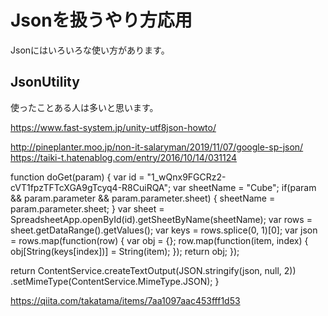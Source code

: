 # Jsonを扱うやり方応用

Jsonにはいろいろな使い方があります。


## JsonUtility

使ったことある人は多いと思います。

https://www.fast-system.jp/unity-utf8json-howto/

http://pineplanter.moo.jp/non-it-salaryman/2019/11/07/google-sp-json/
https://taiki-t.hatenablog.com/entry/2016/10/14/031124



function doGet(param) {
  var id = "1_wQnx9FGCRz2-cVT1fpzTFTcXGA9gTcyq4-R8CuiRQA";
  var sheetName = "Cube";
  if(param && param.parameter && param.parameter.sheet)
  {
    sheetName = param.parameter.sheet;
  }
  var sheet = SpreadsheetApp.openById(id).getSheetByName(sheetName);
  var rows = sheet.getDataRange().getValues();
  var keys = rows.splice(0, 1)[0];
  var json = rows.map(function(row) {
    var obj = {};
    row.map(function(item, index) {
      obj[String(keys[index])] = String(item);
    });
    return obj;
  });
  
  return ContentService.createTextOutput(JSON.stringify(json, null, 2))
  .setMimeType(ContentService.MimeType.JSON);
}

https://qiita.com/takatama/items/7aa1097aac453fff1d53